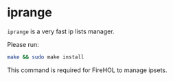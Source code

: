 # iprange

`iprange` is a very fast ip lists manager.

Please run:

```bash
make && sudo make install
```

This command is required for FireHOL to manage ipsets.

